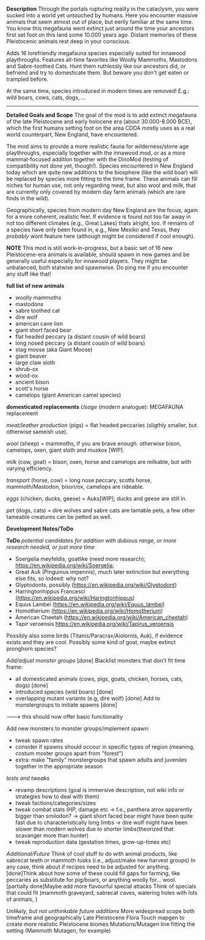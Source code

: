 **Description**
Through the portals rupturing reality in the cataclysm, you were sucked into a world yet untouched by humans. Here you encounter massive animals that seem almost out of place, but eerily familiar at the same time. You know this megafauna went extinct just around the time your ancestors first set foot on this land some 10.000 years ago. Distant memories of these Pleistocenic animals rest deep in your conscious. 

Adds 16 lorefriendly megafauna species especially suited for innawood playthroughs. Features all-time favorites like Woolly Mammoths, Mastodons and Sabre-toothed Cats. Hunt them ruthlessly like our ancestors did, or befriend and try to domesticate them. But beware you don't get eaten or trampled before.

At the same time, species introduced in modern times are removed! E.g.: wild boars, cows, cats, dogs, ... 

--------

**Detailed Goals and Scope**
The goal of the mod is to add extinct megafauna of the late Pleistocene and early holocene era (about 30.000-8.000 BCE), which the first humans setting foot on the area CDDA mostly uses as a real world counterpart, New England, have encountered.

The mod aims to provide a more realistic fauna for wilderness/stone age playthroughs, especially together with the innawood mod, or as a more mammal-focused addition together with the DinoMod (testing of compatibility not done yet, though!). Species encountered in New England today which are quite new additions to the biosphere (like the wild boar) will be replaced by species more fitting to the time frame. These animals can fill niches for human use, not only regarding meat, but also wool and milk, that are currently only covered by modern day farm animals (which are rare finds in the wild).

Geographically, species from modern day New England are the focus, again for a more coherent, realistic feel. If evidence is found not too far away in not too different climates (e.g., Great Lakes) thats alright, too. If remains of a species have only been found in, e.g., New Mexiko and Texas, they *probably* wont feature here (although might be considered if cool enough).

**NOTE**
This mod is still work-in-progress, but a basic set of 16 new Pleistocene-era animals is available, should spawn in new games and be generally useful especially for innawood players. They might be unbalanced, both statwise and spawnwise. Do ping me if you encounter any stuff like that! 

**full list of new animals**
- woolly mammoths
- mastodons
- sabre toothed cat
- dire wolf
- american cave lion
- giant short faced bear
- flat headed peccary (a distant cousin of wild boars)
- long nosed peccary (a distant cousin of wild boars)
- stag moose (aka Giant Moose)
- giant beaver
- large claw sloth
- shrub-ox
- wood-ox
- ancient bison 
- scott's horse
- camelops (giant American camel species)

**domesticated replacements**
*Usage* (modern analogue): MEGAFAUNA replacement

*meat/leather production* (pigs) = flat headed peccaries (sligthly smaller, but otherwise sameish use).

*wool* (sheep) = mammoths, if you are brave enough. otherwise bison, camelops, oxen, giant sloth and muskox [WIP].

*milk* (cow, goat) = bison, oxen, horse and camelops are milkable, but with varying efficiency.

*transport* (horse, cow) = long nose peccary, scotts horse, mammoth/Mastodon, bison/ox, camelops are rideable.

*eggs* (chicken, ducks, geese) = Auks[WIP]; ducks and geese are still in.

*pet* (dogs, cats) = dire wolves and sabre cats are tamable pets, a few other tameable creatures can be petted as well.


**Development Notes/ToDo**

**ToDo**
*potential candidates for addition with dubious range, or more research needed, or just more time*
- Soergelia meyfeldis, goatlike (need more research); https://en.wikipedia.org/wiki/Soergelia;
- Great Auk (Pinguinus impennis), much later extinction but everything else fits, so indeed: why not?
- Glyptodonts, possibly (https://en.wikipedia.org/wiki/Glyptodont)
- Harringtonhippus Francesci (https://en.wikipedia.org/wiki/Haringtonhippus)
- Equus Lambei (https://en.wikipedia.org/wiki/Equus_lambei)
- Homotherium (https://en.wikipedia.org/wiki/Homotherium)
- American Cheetah (https://en.wikipedia.org/wiki/American_cheetah)
- Tapir veroensis https://en.wikipedia.org/wiki/Tapirus_veroensis 

Possibly also some birds (Titanis/Paracrax/Aiolornis, Auk), if evidence exists and they are cool.
Possibly some kind of goat, maybe extinct pronghorn species?

*Add/adjust monster groups* [done]
Blacklist monsters that don't fit time frame:
- all domesticated animals (cows, pigs, goats, chicken, horses, cats, dogs) [done]
- introduced species (wild boars) [done]
- overlapping mutant variants (e.g, dire wolf) [done]
Add to monstergroups to initiate spawns [done]

---> this should now offer basic functionality

Add new monsters to monster groups/implement spawn:
- tweak spawn rates
- consider if spawns should occour in specific types of region (meaning, costum moster groups apart from "forest")
- extra: make "family" monstergroups that spawn adults and juveniles together in the appropriate season


*tests and tweaks*
- revamp descriptions (goal is immersive description, not wiki info or strategies how to deal with them)
- tweak factions/categories/sizes
- tweak combat stats (HP, damage etc 
    -> f.e., panthera atrox apparently bigger than smilodon?
    -> giant short faced bear might have been quite fast due to characteristically long limbs
    -> dire wolf might have been slower than modern wolves due to shorter limbs(theorized that scavanger more than hunter)
- tweak reproduction data (gestation times, grow-up-times etc)

*Additional/Future*
Think of cool stuff to do with animal products, like sabrecat teeth or mammoth tusks (i.e., adjust/make new harvest groups)
In any case, think about if recipes need to be adjusted for anything.
[done]Think about how some of these could fill gaps for farming, like peccaries as substitute for pig/boars, or anything woolly for... wool.
[partially done]Maybe add more flavourful special attacks
Think of specials that could fit (mammoth graveyard, sabrecat caves, watering holes with lots of animals, )

*Unlikely, but not unthinkable future additions*
More widespread scope both timeframe and geographically
Late Pleistocene Flora
Touch mapgen to create more realistic Pleistocene biomes
Mutations/Mutagen line fitting the setting (Mammoth Mutagen, for example)
